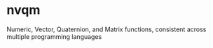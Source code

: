 # nvqm
Numeric, Vector, Quaternion, and Matrix functions, consistent across multiple programming languages
